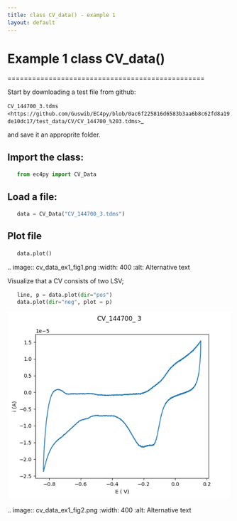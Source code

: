 ```yaml
---
title: class CV_data() - example 1
layout: default
---
```



# Example 1 class CV_data()
================================================

Start by downloading a test file from github:

`CV_144700_3.tdms <https://github.com/Guswib/EC4py/blob/0ac6f225816d6583b3aa6b8c62fd8a19de10dc17/test_data/CV/CV_144700_%203.tdms>`_

and save it an approprite folder.

## Import the class:

```python
   from ec4py import CV_Data
```
## Load a file:



```python
   data = CV_Data("CV_144700_3.tdms")
```


## Plot file

```python
   data.plot()
```

.. image:: cv_data_ex1_fig1.png
  :width: 400
  :alt: Alternative text

Visualize that a CV consists of two LSV;

```python
   line, p = data.plot(dir="pos")
   data.plot(dir="neg", plot = p)
```

![Plot of CV](./cv_data_ex1_fig1.png)

.. image:: cv_data_ex1_fig2.png
  :width: 400
  :alt: Alternative text

